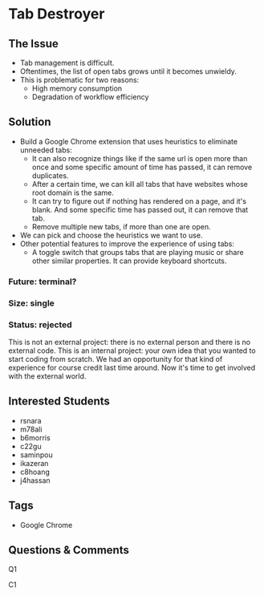 # Tab Destroyer

## The Issue
- Tab management is difficult.
- Oftentimes, the list of open tabs grows until it becomes unwieldy.
- This is problematic for two reasons:
  - High memory consumption
  - Degradation of workflow efficiency

## Solution
- Build a Google Chrome extension that uses heuristics to eliminate unneeded
  tabs:
  - It can also recognize things like if the same url is open more than once and
    some specific amount of time has passed, it can remove duplicates.
  - After a certain time, we can kill all tabs that have websites whose root domain is the same.
  - It can try to figure out if nothing has rendered on a page, and it's blank.
    And some specific time has passed out, it can remove that tab.
  - Remove multiple new tabs, if more than one are open.
- We can pick and choose the heuristics we want to use.
- Other potential features to improve the experience of using tabs:
  - A toggle switch that groups tabs that are playing music or share other
    similar properties. It can provide keyboard shortcuts.

### Future: terminal?
### Size: single
### Status: rejected
This is not an external project: there is no external person and there
is no external code. This is an internal project: your own idea that
you wanted to start coding from scratch. We had an opportunity for
that kind of experience for course credit last time around. Now it's
time to get involved with the external world.

## Interested Students
 * rsnara
 * m78ali
 * b6morris
 * c22gu
 * saminpou
 * ikazeran
 * c8hoang
 * j4hassan

## Tags
* Google Chrome

## Questions & Comments

 Q1

 C1
